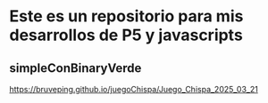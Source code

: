 # Este es un repositorio para mis desarrollos de P5 y javascripts

## simpleConBinaryVerde 
https://bruveping.github.io/juegoChispa/Juego_Chispa_2025_03_21
